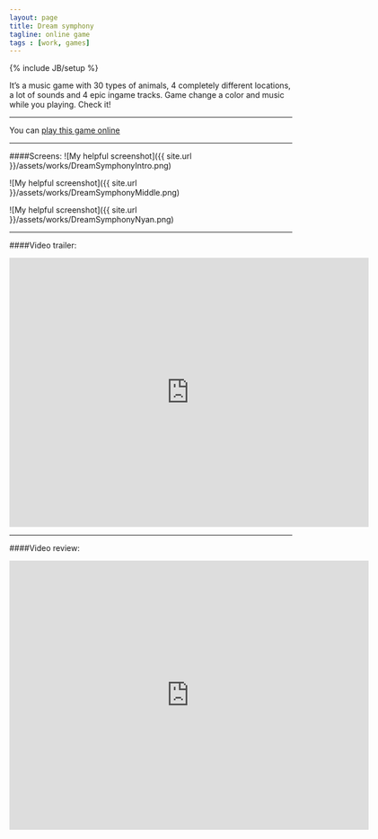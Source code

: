 ```yaml
---
layout: page
title: Dream symphony
tagline: online game
tags : [work, games]
---
```

{% include JB/setup %}

It’s a music game with 30 types of animals, 4 completely different locations, a lot of sounds and 4 epic ingame
tracks. Game change a color and music while you playing. Check it!

---

You can [play this game online](http://www.kongregate.com/games/1g0rrr/dream-symphony)

---

####Screens:
![My helpful screenshot]({{ site.url }}/assets/works/DreamSymphonyIntro.png)

![My helpful screenshot]({{ site.url }}/assets/works/DreamSymphonyMiddle.png)

![My helpful screenshot]({{ site.url }}/assets/works/DreamSymphonyNyan.png)

---

####Video trailer:
<iframe width="640" height="480" frameborder="0"  src="http://www.youtube.com/embed/23MgIRW7eBk"> </iframe>

---

####Video review:
<iframe width="640" height="480" frameborder="0"  src="http://www.youtube.com/embed/98KtftntZ_E"> </iframe>
